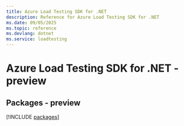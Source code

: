 ```yaml
---
title: Azure Load Testing SDK for .NET
description: Reference for Azure Load Testing SDK for .NET
ms.date: 09/05/2025
ms.topic: reference
ms.devlang: dotnet
ms.service: loadtesting
---
```

# Azure Load Testing SDK for .NET - preview
## Packages - preview
[!INCLUDE [packages](load-testing-index.md)]